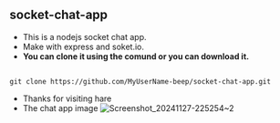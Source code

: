 ## socket-chat-app

- This is a nodejs socket chat app.
- Make with express and soket.io.
- **You can clone it using the comund or you can download it.**
##
    git clone https://github.com/MyUserName-beep/socket-chat-app.git
- Thanks for visiting hare
- The chat app image
![Screenshot_20241127-225254~2](https://github.com/user-attachments/assets/4c9e4f43-dc79-441e-91e6-7defee469de1)

